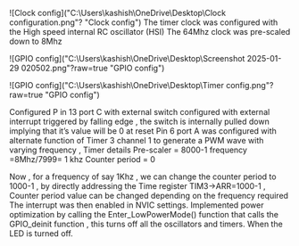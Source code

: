 
![Clock config]("C:\Users\kashish\OneDrive\Desktop\Clock configuration.png"? "Clock config")
The timer clock was configured with the High speed internal RC oscillator (HSI) The 64Mhz clock was pre-scaled down to 8Mhz

![GPIO config]("C:\Users\kashish\OneDrive\Desktop\Screenshot 2025-01-29 020502.png"?raw=true "GPIO config")

![GPIO config]("C:\Users\kashish\OneDrive\Desktop\Timer config.png"?raw=true "GPIO config")

Configured P in 13 port C with external switch  configured with external interrupt triggered by falling edge , the switch is internally pulled down implying that it’s value will be 0 at reset
Pin 6 port A was configured with alternate function of Timer 3 channel 1 to generate a PWM wave with varying frequency , Timer details
Pre-scaler = 8000-1      frequency =8Mhz/7999= 1 khz
Counter period = 0

Now , for a frequency of say 1Khz , we can change the counter period to 1000-1 , by directly addressing the Time register TIM3->ARR=1000-1 , Counter period value can be changed depending on the frequency required
The interrupt was then enabled in NVIC settings.
Implemented power optimization by calling the Enter_LowPowerMode() function that calls the GPIO_deinit function , this turns off all the oscillators and timers. When the LED is turned off.

